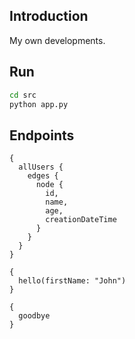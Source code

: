 ## Introduction

My own developments.

## Run

```bash
cd src
python app.py
```

## Endpoints

```
{
  allUsers {
    edges {
      node {
        id,
        name,
        age,
        creationDateTime
      }
    }
  }
}
```

```
{
  hello(firstName: "John")
}
```

```
{
  goodbye
}
```
